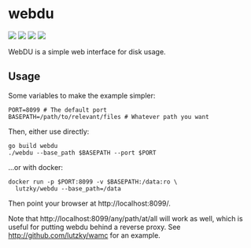 # webdu

[![](https://images.microbadger.com/badges/version/lutzky/webdu.svg)](https://microbadger.com/images/lutzky/webdu "Get your own version badge on microbadger.com")
[![](https://images.microbadger.com/badges/image/lutzky/webdu.svg)](https://microbadger.com/images/lutzky/webdu "Get your own image badge on microbadger.com")
[![](https://img.shields.io/docker/cloud/automated/lutzky/webdu.svg)](https://hub.docker.com/r/lutzky/webdu/builds)
[![](https://img.shields.io/docker/cloud/build/lutzky/webdu.svg)](https://hub.docker.com/r/lutzky/webdu/builds)

WebDU is a simple web interface for disk usage.

## Usage

Some variables to make the example simpler:

```shell
PORT=8099 # The default port
BASEPATH=/path/to/relevant/files # Whatever path you want
```

Then, either use directly:

```
go build webdu
./webdu --base_path $BASEPATH --port $PORT
```

...or with docker:

```shell
docker run -p $PORT:8099 -v $BASEPATH:/data:ro \
  lutzky/webdu --base_path=/data
```

Then point your browser at http://localhost:8099/.

Note that http://localhost:8099/any/path/at/all will work as well, which is useful for putting webdu behind a reverse proxy. See http://github.com/lutzky/wamc for an example.
